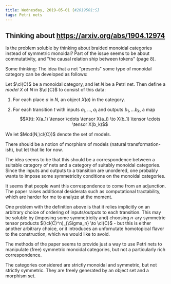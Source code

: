 ```yaml
---
title: Wednesday, 2019-05-01 {#2019501:S}
tags: Petri nets
---
```

Thinking about <https://arxiv.org/abs/1904.12974>
-------------------------------------------------

Is the problem soluble by thinking about
braided monoidal categories instead of symmetric monoidal? Part of the
issue seems to be about commutativity, and "the causal relation ship
between tokens" (page 8).

Some thinking: The idea that a net "presents" some type of monoidal
category can be developed as follows:

Let $\cl{C}$ be a monoidal category, and let $N$ be a Petri net. Then
define a *model* $X$ of $N$ in $\cl{C}$ to consist of this data:

1.  For each place $a$ in $N$, an object $X(a)$ in the category.

2.  For each transition $t$ with inputs $a_1, \dots, a_i$ and outputs
    $b_1, \dots b_k$, a map
    $$X(t): X(a_1) \tensor \cdots \tensor X(a_i) \to X(b_1) \tensor \cdots \tensor X(b_k)$$

We let $Mod(N,\cl{C})$ denote the set of models.

There should be a notion of morphism of models (natural
transformation-ish), but let that lie for now.

The idea seems to be that this should be a correspondence between a
suitable category of nets and a category of suitably monoidal
categories. Since the inputs and outputs to a transition are unordered,
one probably wants to impose some symmetricity conditions on the
monoidal categories.

It seems that people want this correspondence to come from an
adjunction. The paper raises additional desiderata such as computational
tractability, which are harder for me to analyze at the moment.

One problem with the definition above is that it relies implicitly on an
arbitrary choice of ordering of inputs/outputs to each transition. This
may be soluble by (imposing some symmetricity and) choosing $n$-ary
symmetric tensor products $(\cl{C}^n)_{\Sigma_n} \to \cl{C}$ - but this
is either another arbitrary choice, or it introduces an unfornutate
homotopical flavor to the construction, which we would like to avoid.

The methods of the paper seems to provide just a way to use Petri nets
to manipulate (free) symmetric monoidal categories, but not a
particularly rich correspondence.

The categories considered are strictly monoidal and symmetric, but not
strictly symmetric. They are freely generated by an object set and a
morphism set.
